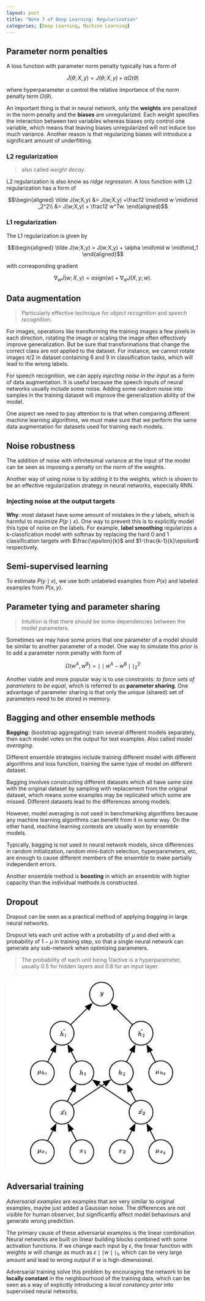 ```yaml
---
layout: post
title: "Note 7 of Deep Learning: Regularization"
categories: [Deep Learning, Machine Learning]
---
```


## Parameter norm penalties

A loss function with parameter norm penalty typically has a form of

$$
\tilde J(\theta; X, y) = J(\theta; X, y) + \alpha \Omega(\theta)
$$

where hyperparameter $\alpha$ control the relative importance of the norm penalty term $\Omega(\theta)$.

An important thing is that in neural network, only the **weights** are penalized in the norm penalty and the **biases** are unregularized. Each weight specifies the interaction between two variables whereas biases only control one variable, which means that leaving biases unregularized will not induce too much variance. Another reason is that regularizing biases will introduce a significant amount of underfitting.

### L2 regularization
> also called *weight decay*.

L2 regularization is also know as *ridge regression*. A loss function with L2 regularization has a form of 

$$\begin{aligned}
\tilde J(w;X,y) &= J(w;X,y) +\frac12 \mid\mid w \mid\mid _2^2\\
 &= J(w;X,y) + \frac12 w^Tw.
 \end{aligned}$$

### L1 regularization

The L1 regularization is given by

$$\begin{aligned}
\tilde J(w;X,y) = J(w;X,y) + \alpha \mid\mid w \mid\mid_1
\end{aligned}$$

with corresponding gradient

$$\nabla_w \tilde J(w;X,y) = \alpha sign(w) + \nabla_w J(X,y;w).$$

## Data augmentation
> Particularly effective technique for *object recognition* and *speech recognition*.

For images, operations like transforming the training images a few pixels in each direction, rotating the image or scaling the image often effectively improve generalization. But be sure that transformations that change the correct class are not applied to the dataset. For instance, we cannot rotate images $\pi/2$ in dataset containing 6 and 9 in classification tasks, which will lead to the wrong labels.

For speech recognition, we can apply *injecting noise in the input* as a form of data augmentation. It is useful because the speech inputs of neural networks usually include some noise. Adding some random noise into samples in the training dataset will improve the generalization ability of the model.

One aspect we need to pay attention to is that when comparing different machine learning algorithms, we must make sure that we perform the same data augmentation for datasets used for training each models.

## Noise robustness

The addition of noise with infinitesimal variance at the input of the model can be seen as imposing a penalty on the norm of the weights.

Another way of using noise is by adding it to the weights, which is shown to be an effective regularization strategy in neural networks, especially RNN.

### Injecting noise at the output targets

**Why**: most dataset have some amount of mistakes in the *y* labels, which is harmful to maximize $P(p \mid x)$. One way to prevent this is to explicitly model this type of noise on the labels. For example, **label smoothing** regularizes a k-classfication model with softmax by replacing the hard 0 and 1 classification targets with $\frac{\epsilon}{k}$ and $1-\frac{k-1}{k}\epsilon$ respectively.

## Semi-supervised learning

To estimate $P(y \mid x)$, we use both unlabeled examples from $P(x)$ and labeled examples from $P(x,y)$.

## Parameter tying and parameter sharing
> Intuition is that there should be some dependencies between the model parameters.

Sometimes we may have some priors that one parameter of a model should be similar to another parameter of a model. One way to simulate this prior is to add a parameter norm penalty with form of

$$
\Omega(w^A, w^B) = \mid\mid w^A - w^B \mid\mid^2_2
$$

Another viable and more popular way is to use constraints: *to force sets of parameters to be equal*, which is referred to as **parameter sharing**. One advantage of parameter sharing is that only the unique (shared) set of parameters need to be stored in memory.

## Bagging and other ensemble methods

**Bagging**: (bootstrap aggregating) train several different models separately, then each model votes on the output for test examples. Also called *model averaging*.

Different ensemble strategies include training different model with different algorithms and loss function, training the same type of model on different dataset.

Bagging involves constructing different datasets which all have same size with the original dataset by sampling with replacement from the original dataset, which means some examples may be replicated which some are missed. Different datasets lead to the differences among models.

However, model averaging is not used in benchmarking algorithms because any machine learning algorithms can benefit from it in some way. On the other hand, machine learning contests are usually won by ensemble models.

Typically, bagging is not used in neural network models, since differences in random initialization, random mini-batch selection, hyperparameters, etc, are enough to cause different members of the ensemble to make partially independent errors.

Another ensemble method is **boosting** in which an ensemble with higher capacity than the individual methods is constructed.

## Dropout

Dropout can be seen as a practical method of applying *bagging* in large neural networks.

Dropout lets each unit active with a probability of $\mu$ and died with a probability of $1-\mu$ in training step, so that a single neural network can generate any sub-network when optimizing parameters.

> The probability of each unit being 1/active is a hyperparameter, usually 0.5 for hidden layers and 0.8 for an input layer.

![For each unit, we add an extra mask $mu$ generated independently by a probability distribution to control whether it is used in this epoch of training](/assets/2018-10-31-dropout.jpg)

## Adversarial training

*Adversarial examples* are examples that are very similar to original examples, maybe just added a Gaussian noise. The differences are not visible for human observer, but significantly affect model behaviours and generate wrong prediction.

The primary cause of these adversarial examples is the linear combination. Neural networks are built on linear building blocks combined with some activation functions. If we change each input by $\epsilon$, the linear function with weights $w$ will change as much as $\epsilon\mid\mid w \mid\mid_1$, which can be very large amount and lead to wrong output if $w$ is high-dimensional.

Adversarial training solve this problem by encouraging the network to be **locally constant** in the neighbourhood of the training data, which can be seen as a way of explicitly introducing a *local constancy prior* into supervised neural networks.